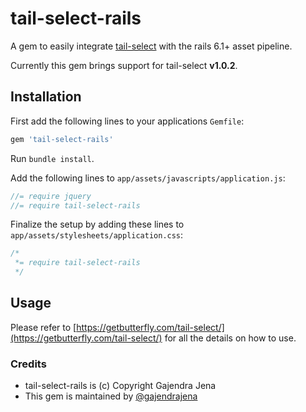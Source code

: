 tail-select-rails
=================

A gem to easily integrate [tail-select](https://getbutterfly.com/tail-select/) with the rails 6.1+ asset pipeline.

Currently this gem brings support for tail-select **v1.0.2**.

## Installation

First add the following lines to your applications `Gemfile`:

``` ruby
gem 'tail-select-rails'
```

Run `bundle install`.

Add the following lines to `app/assets/javascripts/application.js`:

``` javascript
//= require jquery
//= require tail-select-rails
```

Finalize the setup by adding these lines to `app/assets/stylesheets/application.css`:

``` css
/*
 *= require tail-select-rails
 */
```

## Usage

Please refer to [https://getbutterfly.com/tail-select/](https://getbutterfly.com/tail-select/)
for all the details on how to use.

### Credits

* tail-select-rails is (c) Copyright Gajendra Jena
* This gem is maintained by [@gajendrajena](https://www.twitter.com/gajendrajena)

